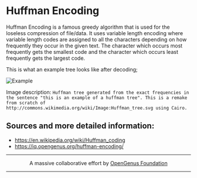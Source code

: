 # Huffman Encoding

Huffman Encoding is a famous greedy algorithm that is used for the loseless compression of file/data. It uses variable length encoding where variable length codes are assigned to all the characters depending on how frequently they occur in the given text. The character which occurs most frequently gets the smallest code and the character which occurs least frequently gets the largest code.

This is what an example tree looks like after decoding;

![Example](https://upload.wikimedia.org/wikipedia/commons/thumb/8/82/Huffman_tree_2.svg/625px-Huffman_tree_2.svg.png)

Image description: `Huffman tree generated from the exact frequencies in the sentence "this is an example of a huffman tree". This is a remake from scratch of http://commons.wikimedia.org/wiki/Image:Huffman_tree.svg using Cairo.`

## Sources and more detailed information:

- https://en.wikipedia.org/wiki/Huffman_coding
- https://iq.opengenus.org/huffman-encoding/

---

<p align="center">
	A massive collaborative effort by <a href="https://github.com/OpenGenus/cosmos">OpenGenus Foundation</a> 
</p>

---
